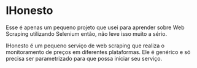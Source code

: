 # IHonesto

Esse é apenas um pequeno projeto que usei para aprender sobre Web Scraping utilizando Selenium então, não leve isso muito a sério.

IHonesto é um pequeno serviço de web scraping que realiza o monitoramento de preços em diferentes plataformas. Ele é genérico e só precisa ser parametrizado para que possa iniciar seu serviço.
